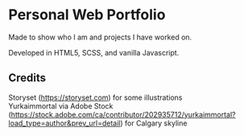 # Personal Web Portfolio
Made to show who I am and projects I have worked on.

Developed in HTML5, SCSS, and vanilla Javascript.

## Credits
Storyset (https://storyset.com) for some illustrations <br />
Yurkaimmortal via Adobe Stock (https://stock.adobe.com/ca/contributor/202935712/yurkaimmortal?load_type=author&prev_url=detail) for Calgary skyline
